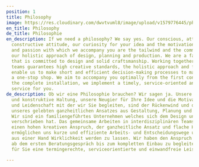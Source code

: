 ```yaml
---
position: 1
title: Philosophy
image: https://res.cloudinary.com/dwvtvuml8/image/upload/v1579776445/philosophie_mdd7na.jpg
en_title: Philosophy
de_title: Philosophie
en_description: If we need a philosophy? We say yes. Our conscious, attentive and
  constructive attitude, our curiosity for your idea and the motivation, curiosity
  and passion with which we accompany you are the tailwind and the common thread of
  our holistic approach of design, planning and production. We are a family-run company
  that is committed to design and solid craftsmanship. Working together in interdisciplinary
  teams guarantees high creative standards, the holistic approach and flat hierarchies
  enable us to make short and efficient decision-making processes to make your project
  a one-stop shop. We aim to accompany you optimally from the first consultation to
  the complete installation, we implement a timely, service-oriented and flawless
  service for you.
de_description: Ob wir eine Philosophie brauchen? Wir sagen ja. Unsere bewusste, achtsame
  und konstruktive Haltung, unsere Neugier für Ihre Idee und die Motivation, Neugierde
  und Leidenschaft mit der wir Sie begleiten, sind der Rückenwind und der rote Faden
  unseres gelebten ganzheitlichen Ansatzes aus Gestaltung, Planung und Fertigung.
  Wir sind ein familiengeführtes Unternehmen welches sich dem Design und solidem Handwerk
  verschrieben hat. Das gemeinsame Arbeiten in interdisziplinären Teams garantiert
  einen hohen kreativen Anspruch, der ganzheitliche Ansatz und flache Hierarchien
  ermöglichen uns kurze und effiziente Arbeits- und Entscheidungswege um Ihr Projekt
  aus einer Hand Wirklichkeit werden zu lassen. Wir haben den Anspruch Sie optimal
  ab dem ersten Beratungsgespräch bis zum kompletten Einbau zu begleiten und setzten
  für Sie eine termingerechte, serviceorientierte und einwandfreie Leistung um.

---
```

